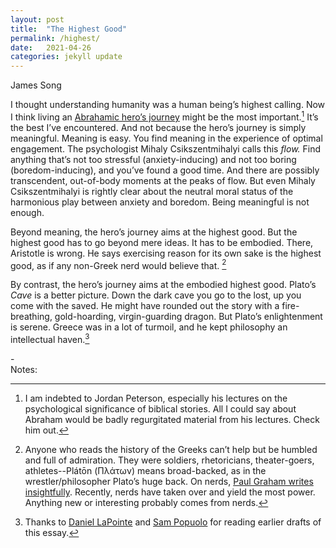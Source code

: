 ```yaml
---
layout: post
title:  "The Highest Good"
permalink: /highest/
date:   2021-04-26
categories: jekyll update
---
```



James Song

I thought understanding humanity was a human being’s highest calling. Now I think living an [Abrahamic hero’s journey](https://www.youtube.com/watch?v=GmuzUZTJ0GA&t=0s) might be the most important.[^1] It’s the best I’ve encountered. And not because the hero’s journey is simply meaningful. Meaning is easy. You find meaning in the experience of optimal engagement. The psychologist Mihaly Csikszentmihalyi calls this *flow.* Find anything that’s not too stressful (anxiety-inducing) and not too boring (boredom-inducing), and you’ve found a good time. And there are possibly transcendent, out-of-body moments at the peaks of flow. But even Mihaly Csikszentmihalyi is rightly clear about the neutral moral status of the harmonious play between anxiety and boredom. Being meaningful is not enough. 

Beyond meaning, the hero’s journey aims at the highest good. But the highest good has to go beyond mere ideas. It has to be embodied. There, Aristotle is wrong. He says exercising reason for its own sake is the highest good, as if any non-Greek nerd would believe that. [^2]

By contrast, the hero’s journey aims at the embodied highest good. Plato’s *Cave* is a better picture. Down the dark cave you go to the lost, up you come with the saved. He might have rounded out the story with a fire-breathing, gold-hoarding, virgin-guarding dragon. But Plato’s enlightenment is serene. Greece was in a lot of turmoil, and he kept philosophy an intellectual haven.[^3]

-\
Notes:

[^1]: I am indebted to Jordan Peterson, especially his lectures on the psychological significance of biblical stories. All I could say about Abraham would be badly regurgitated material from his lectures. Check him out.

[^2]: Anyone who reads the history of the Greeks can’t help but be humbled and full of admiration. They were soldiers, rhetoricians, theater-goers, athletes--Plátōn (Πλάτων) means broad-backed, as in the wrestler/philosopher Plato’s huge back. On nerds, [Paul Graham writes insightfully](http://www.paulgraham.com/nerds.html). Recently, nerds have taken over and yield the most power. Anything new or interesting probably comes from nerds. 

[^3]: Thanks to [Daniel LaPointe](https://www.stim.blog/writers/) and [Sam Popuolo](https://www.stim.blog/writers/) for reading earlier drafts of this essay.